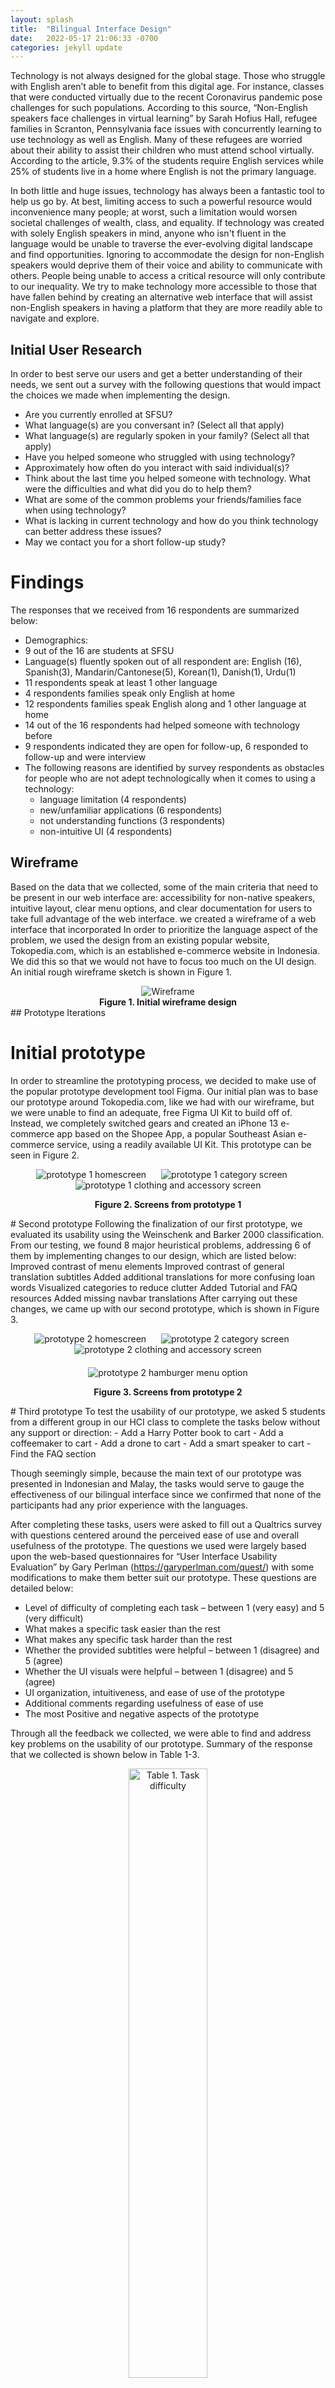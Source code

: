 ```yaml
---
layout: splash
title:  "Bilingual Interface Design"
date:   2022-05-17 21:06:33 -0700
categories: jekyll update
---
```


Technology is not always designed for the global stage. Those who struggle with English aren’t able to benefit from this digital age. For instance, classes that were conducted virtually due to the recent Coronavirus pandemic pose challenges for such populations. According to this source, “Non-English speakers face challenges in virtual learning” by Sarah Hofius Hall, refugee families in Scranton, Pennsylvania face issues with concurrently learning to use technology as well as English. Many of these refugees are worried about their ability to assist their children who must attend school virtually. According to the article, 9.3% of the students require English services while 25% of students live in a home where English is not the primary language.  

In both little and huge issues, technology has always been a fantastic tool to help us go by. At best, limiting access to such a powerful resource would inconvenience many people; at worst, such a limitation would worsen societal challenges of wealth, class, and equality. If technology was created with solely English speakers in mind, anyone who isn't fluent in the language would be unable to traverse the ever-evolving digital landscape and find opportunities. Ignoring to accommodate the design for non-English speakers would deprive them of their voice and ability to communicate with others. People being unable to access a critical resource will only contribute to our inequality.
We try to make technology more accessible to those that have fallen behind by creating an alternative web interface that will assist non-English speakers in having a platform that they are more readily able to navigate and explore.

## Initial User Research
In order to best serve our users and get a better understanding of their needs, we sent out a survey with the following questions that would impact the choices we made when implementing the design.
- Are you currently enrolled at SFSU?
- What language(s) are you conversant in? (Select all that apply)
- What language(s) are regularly spoken in your family?  (Select all that apply)
- Have you helped someone who struggled with using technology?
- Approximately how often do you interact with said individual(s)?
- Think about the last time you helped someone with technology. What were the difficulties and what did you do to help them?
- What are some of the common problems your friends/families face when using technology?
- What is lacking in current technology and how do you think technology can better address these issues?
- May we contact you for a short follow-up study?

# Findings
The responses that we received from 16 respondents are summarized below:
- Demographics:
 - 9 out of the 16 are students at SFSU
 - Language(s) fluently spoken out of all respondent are: English (16), Spanish(3), Mandarin/Cantonese(5), Korean(1), Danish(1), Urdu(1)
 - 11 respondents speak at least 1 other language
 - 4 respondents families speak only English at home
 - 12 respondents families speak English along and 1 other language at home
 - 14 out of the 16 respondents had helped someone with technology before
- 9 respondents indicated they are open for follow-up, 6 responded to follow-up and were interview
- The following reasons are identified by survey respondents as obstacles for people who are not adept technologically when it comes to using a technology:
  - language limitation (4 respondents)
  - new/unfamiliar applications (6 respondents)
  - not understanding functions (3 respondents)
  - non-intuitive UI (4 respondents)

## Wireframe
Based on the data that we collected, some of the main criteria that need to be present in our web interface are: accessibility for non-native speakers, intuitive layout, clear menu options, and clear documentation for users to take full advantage of the web interface. we created a wireframe of a web interface that incorporated 
In order to prioritize the language aspect of the problem, we used the design from an existing popular website, Tokopedia.com, which is an established e-commerce website in Indonesia. We did this so that we would not have to focus too much on the UI design. An initial rough wireframe sketch is shown in Figure 1.
<div align ="center">
<img src="/docs/assets/hci_project/wireframe.jpg" alt="Wireframe" style="max-width:60%">
<figcaption align = "center"><b>Figure 1. Initial wireframe design</b></figcaption>
</div>
## Prototype Iterations

# Initial prototype
In order to streamline the prototyping process, we decided to make use of the popular prototype development tool Figma. Our initial plan was to base our prototype around Tokopedia.com, like we had with our wireframe, but we were unable to find an adequate, free Figma UI Kit to build off of. Instead, we completely switched gears and created an iPhone 13 e-commerce app based on the Shopee App, a popular Southeast Asian e-commerce service, using a readily available UI Kit. This prototype can be seen in Figure 2.
<p float ="left" align = "center">
  <img src="/docs/assets/hci_project/p1/Home Screen.png" alt="prototype 1 homescreen" style="max-width:328px;margin-right:20px">
  <img src="/docs/assets/hci_project/p1/Categories.png" alt="prototype 1 category screen" style="max-width:328px;margin-right:20px">  
  <img src="/docs/assets/hci_project/p1/Clothing & Accessories.png" alt="prototype 1 clothing and accessory screen" style="max-width:328px">  
  <figcaption align = "center"><b>Figure 2. Screens from prototype 1</b></figcaption>
</p>
# Second prototype	
Following the finalization of our first prototype, we evaluated its usability using the Weinschenk and Barker 2000 classification. From our testing, we found 8 major heuristical problems, addressing 6 of them by implementing changes to our design, which are listed below:
Improved contrast of menu elements
Improved contrast of general translation subtitles
Added additional translations for more confusing loan words
Visualized  categories to reduce clutter
Added Tutorial and FAQ resources
Added missing navbar translations
After carrying out these changes, we came up with our second prototype, which is shown in Figure 3.
<p float ="left" align = "center">
  <img src="/docs/assets/hci_project/p2/Home Screen.png" alt="prototype 2 homescreen" style="max-width:328px;margin-right:20px">
  <img src="/docs/assets/hci_project/p2/Categories.png" alt="prototype 2 category screen" style="max-width:328px;margin-right:20px">  
  <img src="/docs/assets/hci_project/p2/Clothing & Accessories.png" alt="prototype 2 clothing and accessory screen" style="max-width:328px">
  <img src="/docs/assets/hci_project/p2/Hamburger Menu.png" alt="prototype 2 hamburger menu option" style="max-width:328px;margin-top:20px">
  <figcaption align = "center"><b>Figure 3. Screens from prototype 2</b></figcaption>
</p>
# Third prototype	
To test the usability of our prototype, we asked 5 students from a different group in our HCI class to complete the tasks below without any support or direction:
- Add a Harry Potter book to cart
- Add a coffeemaker to cart
- Add a drone to cart
- Add a smart speaker to cart
- Find the FAQ section

Though seemingly simple, because the main text of our prototype was presented in Indonesian and Malay, the tasks would serve to gauge the effectiveness of our bilingual interface since we confirmed that none of the participants had any prior experience with the languages.

After completing these tasks, users were asked to fill out a Qualtrics survey with questions centered around the perceived ease of use and overall usefulness of the prototype. The questions we used were largely based upon the web-based questionnaires for “User Interface Usability Evaluation” by Gary Perlman (https://garyperlman.com/quest/) with some modifications to make them better suit our prototype. These questions are detailed below:
- Level of difficulty of completing each task – between 1 (very easy) and 5 (very difficult)
- What makes a specific task easier than the rest
- What makes any specific task harder than the rest
- Whether the provided subtitles were helpful – between 1 (disagree) and 5 (agree)
- Whether the UI visuals were helpful – between 1 (disagree) and 5 (agree)
- UI organization, intuitiveness, and ease of use of the prototype
- Additional comments regarding usefulness of ease of use
- The most Positive and negative aspects of the prototype

Through all the feedback we collected, we were able to find and address key problems on the usability of our prototype. Summary of the response that we collected is shown below in Table 1-3.
<p align = "center">
  <img src="/docs/assets/hci_project/qualtrics results/t1.png" alt="Table 1. Task difficulty" style="width:50%">
  <figcaption align = "center"><b>Table 1. Task difficulty</b></figcaption>
</p>

<p align = "center">
  <img src="/docs/assets/hci_project/qualtrics results/t2.png" alt="Table 2. Perceived usefulness" style="width:50%">  
  <figcaption align = "center"><b>Table 2. Perceived usefulness</b></figcaption>
</p>

<p align = "center">
  <img src="/docs/assets/hci_project/qualtrics results/t3.png" alt="Table 3. Perceived ease of use" style="width:50%">
  <figcaption align = "center"><b>Table 3. Perceived ease of use</b></figcaption>
</p>

In addition, users commented and identified the following flaws in prototype 2:
- Difficult to find the FAQ section
- Some products could fit into multiple categories
- Misrepresentation of some category icons
- More support information could be added
- Lack of confirmation upon adding to cart

Based on the questionnaire, we made the following modifications to the prototype. The resulting prototype is subsequently shown in Figure 4:
- FAQ navigation button added to the top navbar
- The “Computer,” “Phones,” and “Smart Homes” categories were removed and integrated as subcategories within the greater “Electronic” category
- Icon for “Kitchen” category replaced with more fitting one
- Implemented tutorial pages for prototype onboarding
- Added "add to cart" button to each item

 The resulting prototype is then shown on Figure 4
<p float ="left" align = "center">
  <img src="/docs/assets/hci_project/p3/Home Screen.png" alt="prototype 3 homescreen" style="max-width:328px;margin-right:20px">
  <img src="/docs/assets/hci_project/p3/Categories.png" alt="prototype 3 category screen" style="max-width:328px;margin-right:20px">  
  <img src="/docs/assets/hci_project/p3/Clothing & Accessories.png" alt="prototype 3 clothing and accessory screen" style="max-width:328px">
  <img src="/docs/assets/hci_project/p3/Hamburger Menu.png" alt="prototype 3 hamburger menu option" style="max-width:328px;margin-top:20px">
  <figcaption align = "center"><b>Figure 4. Screens from prototype 3</b></figcaption>
</p>


## Future work
We had trouble with reaching out to more people to participate in our initial study. Consequently, our findings regarding technological challenges that bilingual users and how to incorporate a design that addresses these issues are limited. We had the same issue with limited participation for our usability study as well, resulting in limited discovery of problematic parts of our prototype. Iinitial survey and usability study should be conducted in much larger scale to better capture day to day challenges that bilingual users face as well as the problems that are present in the prototype design. In addition, we suggest future study to be conducted around redesigning government website such as the website of the Interal Revenue Service, Department of Motor Vehicle, or U.S. Citizenship and Immigration Services. Research improvement for these websites could have bigger impact for bilingual populations in the U.S.

## Contributors
Aaron Carlson, Michael Han, Ana Navarro, Nael Yun